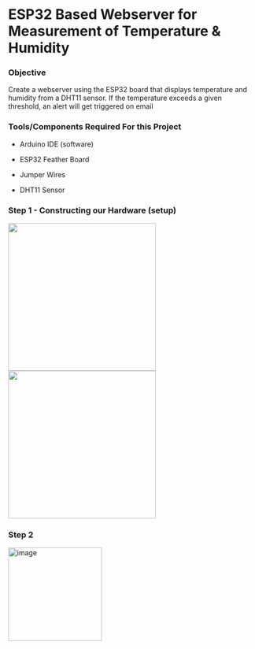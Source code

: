 # ESP32 Based Webserver for Measurement of Temperature & Humidity

### Objective
Create a webserver using the ESP32 board that displays temperature and humidity from a DHT11 sensor. If the temperature exceeds a given threshold, an alert will get triggered on email

### Tools/Components Required For this Project

* Arduino IDE (software)

* ESP32 Feather Board

* Jumper Wires

* DHT11 Sensor


### Step 1 - Constructing our Hardware (setup) 

<img src="https://github.com/user-attachments/assets/e1de449c-e52a-40b0-89f0-76f8911d3c62" width="300">


<img src="https://github.com/user-attachments/assets/7f280610-8c31-424e-9c77-9032a0543eb3" width="300">

### Step 2 

<img width="190" alt="image" src="https://github.com/user-attachments/assets/9c677e0d-1a3b-4e82-8bf1-20b4b35296b3">



